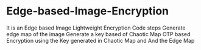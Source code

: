 # Edge-based-Image-Encryption
It is an Edge based Image Lightweight Encryption
Code steps
Generate edge map of the image
Generate a key based of Chaotic Map
OTP based Encryption using the Key generated in Chaotic Map and And the Edge Map
